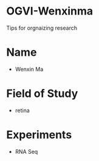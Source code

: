 # OGVI-Wenxinma
Tips for orgnaizing research
# Name
- Wenxin Ma
# Field of Study
- retina
# Experiments
- RNA Seq 
